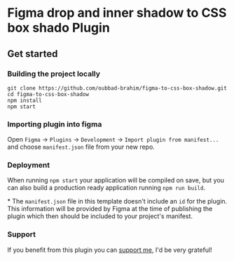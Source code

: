 # Figma drop and inner shadow to CSS box shado Plugin

## Get started

### **Building the project locally**

```
git clone https://github.com/oubbad-brahim/figma-to-css-box-shadow.git
cd figma-to-css-box-shadow
npm install
npm start
```

### Importing plugin into figma

Open `Figma` -> `Plugins` -> `Development` -> `Import plugin from manifest...` and choose `manifest.json` file from your new repo.

### Deployment

When running `npm start` your application will be compiled on save, but you can also build a production ready application running `npm run build`.

\* The `manifest.json` file in this template doesn't include an `id` for the plugin. This information will be provided by Figma at the time of publishing the plugin which then should be included to your project's manifest.

### Support

If you benefit from this plugin you can [support me](https://ko-fi.com/oubbadbrahim), I'd be very grateful!